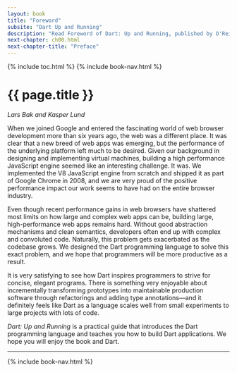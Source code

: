 ```yaml
---
layout: book
title: "Foreword"
subsite: "Dart Up and Running"
description: "Read Foreword of Dart: Up and Running, published by O'Reilly."
next-chapter: ch00.html
next-chapter-title: "Preface"
---
```


{% include toc.html %}
{% include book-nav.html %}

# {{ page.title }}

<em>Lars Bak and Kasper Lund</em>

When we joined Google and entered the fascinating world of web browser
development more than six years ago, the web was a different place. It was
clear that a new breed of web apps was emerging, but the performance of the
underlying platform left much to be desired. Given our background in
designing and implementing virtual machines, building a high performance
JavaScript engine seemed like an interesting challenge. It was. We
implemented the V8 JavaScript engine from scratch and shipped it as part of
Google Chrome in 2008, and we are very proud of the positive performance
impact our work seems to have had on the entire browser industry.

Even though recent performance gains in web browsers have shattered
most limits on how large and complex web apps can be, building large,
high-performance web apps remains hard. Without good abstraction mechanisms
and clean semantics, developers often end up with complex and convoluted
code. Naturally, this problem gets exacerbated as the codebase grows. We
designed the Dart programming language to solve this exact problem, and we
hope that programmers will be more productive as a result.

It is very satisfying to see how Dart inspires programmers to strive
for concise, elegant programs. There is something very enjoyable about
incrementally transforming prototypes into maintainable production software
through refactorings and adding type annotations—and it definitely feels
like Dart as a language scales well from small experiments to large projects
with lots of code.

_Dart: Up and Running_ is a practical guide that
introduces the Dart programming language and teaches you how to build Dart
applications. We hope you will enjoy the book and Dart.

<hr>
{% include book-nav.html %}